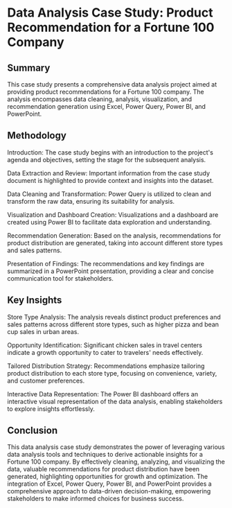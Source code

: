 # Data Analysis Case Study: Product Recommendation for a Fortune 100 Company
## Summary
This case study presents a comprehensive data analysis project aimed at providing product recommendations for a Fortune 100 company. The analysis encompasses data cleaning, analysis, visualization, and recommendation generation using Excel, Power Query, Power BI, and PowerPoint.

## Methodology
Introduction: The case study begins with an introduction to the project's agenda and objectives, setting the stage for the subsequent analysis.

Data Extraction and Review: Important information from the case study document is highlighted to provide context and insights into the dataset.

Data Cleaning and Transformation: Power Query is utilized to clean and transform the raw data, ensuring its suitability for analysis.

Visualization and Dashboard Creation: Visualizations and a dashboard are created using Power BI to facilitate data exploration and understanding.

Recommendation Generation: Based on the analysis, recommendations for product distribution are generated, taking into account different store types and sales patterns.

Presentation of Findings: The recommendations and key findings are summarized in a PowerPoint presentation, providing a clear and concise communication tool for stakeholders.

## Key Insights
Store Type Analysis: The analysis reveals distinct product preferences and sales patterns across different store types, such as higher pizza and bean cup sales in urban areas.

Opportunity Identification: Significant chicken sales in travel centers indicate a growth opportunity to cater to travelers' needs effectively.

Tailored Distribution Strategy: Recommendations emphasize tailoring product distribution to each store type, focusing on convenience, variety, and customer preferences.

Interactive Data Representation: The Power BI dashboard offers an interactive visual representation of the data analysis, enabling stakeholders to explore insights effortlessly.

## Conclusion
This data analysis case study demonstrates the power of leveraging various data analysis tools and techniques to derive actionable insights for a Fortune 100 company. By effectively cleaning, analyzing, and visualizing the data, valuable recommendations for product distribution have been generated, highlighting opportunities for growth and optimization. The integration of Excel, Power Query, Power BI, and PowerPoint provides a comprehensive approach to data-driven decision-making, empowering stakeholders to make informed choices for business success.
